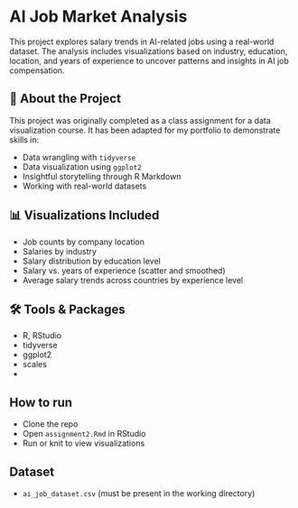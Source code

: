 # AI Job Market Analysis

This project explores salary trends in AI-related jobs using a real-world dataset. The analysis includes visualizations based on industry, education, location, and years of experience to uncover patterns and insights in AI job compensation.

## 📌 About the Project

This project was originally completed as a class assignment for a data visualization course. It has been adapted for my portfolio to demonstrate skills in:

- Data wrangling with `tidyverse`
- Data visualization using `ggplot2`
- Insightful storytelling through R Markdown
- Working with real-world datasets

## 📊 Visualizations Included

- Job counts by company location
- Salaries by industry
- Salary distribution by education level
- Salary vs. years of experience (scatter and smoothed)
- Average salary trends across countries by experience level

## 🛠️ Tools & Packages

- R, RStudio
- tidyverse
- ggplot2
- scales
- 
## How to run
- Clone the repo
- Open `assignment2.Rmd` in RStudio
- Run or knit to view visualizations

## Dataset
- `ai_job_dataset.csv` (must be present in the working directory)
